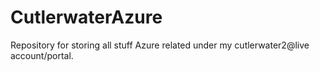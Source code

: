 # CutlerwaterAzure

Repository for storing all stuff Azure related under my cutlerwater2@live account/portal.
